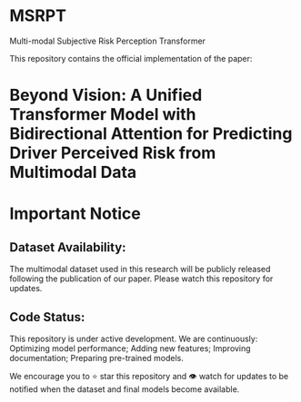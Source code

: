 # MSRPT
Multi-modal Subjective Risk Perception Transformer

This repository contains the official implementation of the paper:
# Beyond Vision: A Unified Transformer Model with Bidirectional Attention for Predicting Driver Perceived Risk from Multimodal Data

# Important Notice

## Dataset Availability:
The multimodal dataset used in this research will be publicly released following the publication of our paper. Please watch this repository for updates.

## Code Status: 
This repository is under active development. We are continuously: Optimizing model performance; Adding new features; Improving documentation; Preparing pre-trained models.

We encourage you to ⭐ star this repository and 👁️ watch for updates to be notified when the dataset and final models become available.
